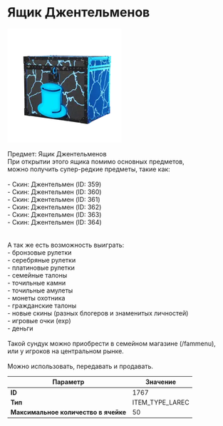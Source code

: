 # Ящик Джентельменов

![Item Image](../img/1767.webp?raw=true)

Предмет: Ящик Джентельменов<br>При открытии этого ящика помимо основных предметов,<br>можно получить супер-редкие предметы, такие как:<br><br>- Скин: Джентельмен (ID: 359)<br>- Скин: Джентельмен (ID: 360)<br>- Скин: Джентельмен (ID: 361)<br>- Скин: Джентельмен (ID: 362)<br>- Скин: Джентельмен (ID: 363)<br>- Скин: Джентельмен (ID: 364)<br><br><br>А так же есть возможность выиграть:<br>- бронзовые рулетки<br>- серебряные рулетки<br>- платиновые рулетки<br>- семейные талоны<br>- точильные камни<br>- точильные амулеты<br>- монеты охотника<br>- гражданские талоны<br>- новые скины (разных блогеров и знаменитых личностей)<br>- игровые очки (exp)<br>- деньги<br><br>Такой сундук можно приобрести в семейном магазине (/fammenu),<br>или у игроков на центральном рынке.<br><br>Можно использовать, передавать и продавать.


| Параметр | Значение |
|----------|----------|
| **ID** | 1767 |
| **Тип** | ITEM_TYPE_LAREC |
| **Максимальное количество в ячейке** | 50 |

